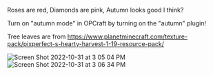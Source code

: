Roses are red,
Diamonds are pink,
Autumn looks good I think?

Turn on "autumn mode" in OPCraft by turning on the "autumn" plugin!

Tree leaves are from https://www.planetminecraft.com/texture-pack/pixperfect-s-hearty-harvest-1-19-resource-pack/

![Screen Shot 2022-10-31 at 3 05 04 PM](https://user-images.githubusercontent.com/7905522/199041610-07640d67-268a-4a1c-9e94-251c22e2f331.png)
![Screen Shot 2022-10-31 at 3 06 34 PM](https://user-images.githubusercontent.com/7905522/199041618-b5dec846-0682-4ccc-8f1b-8988bc962cfe.png)

